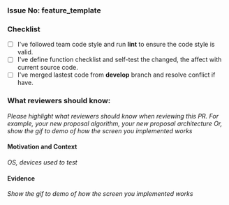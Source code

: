 ### Issue No: feature_template

### Checklist
- [ ] I've followed team code style and run **lint** to ensure the code style is valid.
- [ ] I've define function checklist and self-test the changed, the affect with current source code.
- [ ] I've merged lastest code from **develop** branch and resolve conflict if have.

### What reviewers should know:

*Please highlight what reviewers should know when reviewing this PR.
For example, your new proposal algorithm, your new proposal architecture Or, show the gif to demo of how the screen you implemented works*

#### **Motivation and Context**
*OS, devices used to test*

#### **Evidence**

*Show the gif to demo of how the screen you implemented works*
